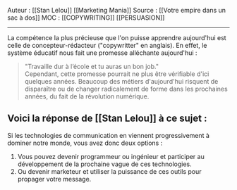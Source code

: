 Auteur : [[Stan Lelou]] [[Marketing Mania]] 
Source : [[Votre empire dans un sac à dos]] 
MOC : [[COPYWRITING]] [[PERSUASION]]
***

La compétence la plus précieuse que l'on puisse apprendre aujourd'hui est celle de concepteur-rédacteur ("copywritter" en anglais).
En effet, le système éducatif nous fait une promesse alléchante aujourd'hui :

> "Travaille dur à l’école et tu auras un bon job."  
Cependant, cette promesse pourrait ne plus être vérifiable d'ici quelques années. Beaucoup des métiers d'aujourd'hui risquent de disparaître ou de changer radicalement de forme dans les prochaines années, du fait de la révolution numérique.

## Voici la réponse de [[Stan Lelou]] à ce sujet :
Si les technologies de communication en viennent progressivement à dominer notre monde, vous avez donc deux options :
1. Vous pouvez devenir programmeur ou ingénieur et participer au développement de la prochaine vague de ces technologies.
2. Ou devenir marketeur et utiliser la puissance de ces outils pour propager votre message.